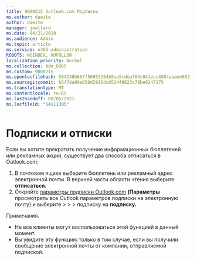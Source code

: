 ```yaml
---
title: 9000215 Outlook.com Подписки
ms.author: daeite
author: daeite
manager: joallard
ms.date: 04/21/2020
ms.audience: Admin
ms.topic: article
ms.service: o365-administration
ROBOTS: NOINDEX, NOFOLLOW
localization_priority: Normal
ms.collection: Adm_O365
ms.custom: 9000215
ms.openlocfilehash: 584138b667f56053254b9aa5cdea764c041ecc4584aaaee683107f21b14d61e3
ms.sourcegitcommit: b5f7da89a650d2915dc652449623c78be6247175
ms.translationtype: MT
ms.contentlocale: ru-RU
ms.lasthandoff: 08/05/2021
ms.locfileid: "54111305"
---
```

# <a name="subscriptions-and-unsubscribing"></a>Подписки и отписки

Если вы хотите прекратить получение информационных бюллетеней или рекламных акций, существует два способа отписаться в Outlook.com:

1. В почтовом ящике выберите бюллетень или рекламный адрес электронной почты. В верхней части области чтения выберите **отписаться.**
2. Откройте [параметры подписки Outlook.com](https://outlook.live.com/mail/options/mail/brandsSubscriptions) **(Параметры** просмотреть все Outlook параметров подписки на электронную почту) и выберите  >    >    >  подписку на **подписку.**

Примечания.

- Не все клиенты могут воспользоваться этой функцией в данный момент.
- Вы увидите эту функцию только в том случае, если вы получили сообщение электронной почты от компании, отправляемой подпиской.